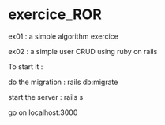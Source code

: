 # exercice_ROR
ex01 : a simple algorithm exercice


ex02 : a simple user CRUD using ruby on rails

To start it :

do the migration : rails db:migrate

start the server : rails s

go on localhost:3000


